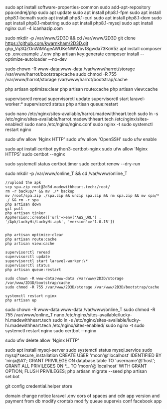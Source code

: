 sudo apt install software-properties-common
sudo add-apt-repository ppa:ondrej/php
sudo apt update
sudo apt install php8.1-fpm
sudo apt install php8.1-bcmath
sudo apt install php8.1-curl
sudo apt install php8.1-dom
sudo apt install php8.1-mbstring
sudo apt install php8.1-mysql
sudo apt install nginx
curl -4 icanhazip.com

sudo mkdir -p /var/www/2D3D && cd /var/www/2D3D
git clone https://github.com/kwarnkham/2D3D.git
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
apt install composer
cp .env.example ./.env
php artisan key:generate
composer install --optimize-autoloader --no-dev

sudo chown -R www-data:www-data /var/www/harrot/storage /var/www/harrot/bootstrap/cache
sudo chmod -R 755 /var/www/harrot/storage /var/www/harrot/bootstrap/cache

<!-- sudo chgrp -R www-data /var/www/2D3D/storage /var/www/2D3D/bootstrap/cache
sudo chmod -R ug+rwx /var/www/2D3D/storage /var/www/2D3D/bootstrap/cache -->

php artisan optimize:clear
php artisan route:cache
php artisan view:cache

supervisorctl reread
supervisorctl update
supervisorctl start laravel-worker:\*
supervisorctl status
php artisan queue:restart

sudo nano /etc/nginx/sites-available/harrot.madewithheart.tech
sudo ln -s /etc/nginx/sites-available/harrot.madewithheart.tech /etc/nginx/sites-enabled/
sudo nano /etc/nginx/nginx.conf
sudo nginx -t
sudo systemctl restart nginx

sudo ufw allow 'Nginx HTTP'
sudo ufw allow 'OpenSSH'
sudo ufw enable

sudo apt install certbot python3-certbot-nginx
sudo ufw allow 'Nginx HTTPS'
sudo certbot --nginx

sudo systemctl status certbot.timer
sudo certbot renew --dry-run

sudo mkdir -p /var/www/online_T && cd /var/www/online_T

```
//upload the apk
scp spa.zip root@2d3d.madewithheart.tech:/root/
rm -r backup/* && mv ./* backup
mv /root/spa.zip ./spa.zip && unzip spa.zip && rm spa.zip && mv spa/* ./ && rm -r spa
php artisan down
git pull
php artisan tinker
AppVersion::create(['url'=>env('AWS_URL') . '/Apk/LuckyHi/LuckyHi.apk', 'version'=>'1.0.15'])


php artisan optimize:clear
php artisan route:cache
php artisan view:cache

supervisorctl reread
supervisorctl update
supervisorctl start laravel-worker:\*
supervisorctl status
php artisan queue:restart

sudo chown -R www-data:www-data /var/www/2D3D/storage /var/www/2D3D/bootstrap/cache
sudo chmod -R 755 /var/www/2D3D/storage /var/www/2D3D/bootstrap/cache

systemctl restart nginx
php artisan up

```

sudo chown -R www-data:www-data /var/www/online_T
sudo chmod -R 755 /var/www/online_T
nano /etc/nginx/sites-available/lucky-hi.madewithheart.tech
sudo ln -s /etc/nginx/sites-available/lucky-hi.madewithheart.tech /etc/nginx/sites-enabled/
sudo nginx -t
sudo systemctl restart nginx
sudo certbot --nginx

sudo ufw delete allow 'Nginx HTTP'

sudo apt install mysql-server
sudo systemctl status mysql.service
sudo mysql*secure_installation
CREATE USER 'moon'@'localhost' IDENTIFIED BY 'ninja@A1';
GRANT PRIVILEGE ON database.table TO 'username'@'host';
GRANT ALL PRIVILEGES ON *.\_ TO 'moon'@'localhost' WITH GRANT OPTION;
FLUSH PRIVILEGES;
php artisan migrate --seed
php artisan set:bot

git config credential.helper store

domain change notice
laravel .env
cors of spaces and cdn
app version and payment from db
modify crontab
modify queue supervis conf
facebook app
